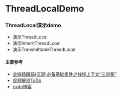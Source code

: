 # ThreadLocalDemo

### ThreadLocal演示demo

- 演示ThreadLocal
- 演示InheritThreadLcoal
- 演示TransmittableThreadLocal

#### 主要参考

- [全链路跟踪(压测)必备基础组件之线程上下文“三剑客”](https://mp.weixin.qq.com/s?__biz=MzIzNzgyMjYxOQ==&mid=2247484380&idx=1&sn=ff2e2aaf9cfc63ae60cedd07dea26733&chksm=e8c3f428dfb47d3e5c9019d8048de1be45a1f0a40ccb5e4566e38f5988e7c6ba085a5885fcdd&mpshare=1&scene=24&srcid=0508dPfcozaNCAVZrjBceqli&sharer_sharetime=1589006234715&sharer_shareid=cded50ac01d784d35c8ca2a1912ee86e#rd)
- [视频解说ToDo]()
- [csdn博客]()